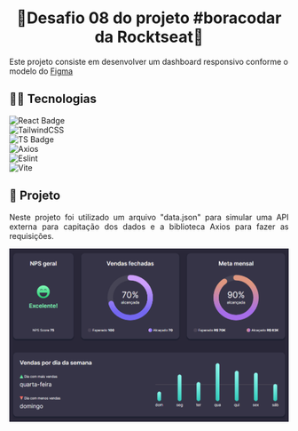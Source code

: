 <h1 align="center">🚀Desafio 08 do projeto #boracodar da Rocktseat🚀</h1>

Este projeto consiste em desenvolver um dashboard responsivo conforme o modelo do [Figma](https://www.figma.com/community/file/1210217615683203825)

<h2>👩‍💻 Tecnologias</h2>
  
![React Badge](https://img.shields.io/badge/ReactJs-20232A?style=for-the-badge&logo=react&logoColor=61DAFB) <br>
![TailwindCSS](https://img.shields.io/badge/tailwindcss-%2338B2AC.svg?style=for-the-badge&logo=tailwind-css&logoColor=white) <br>
![TS Badge](https://img.shields.io/badge/TypeScript-007ACC?style=for-the-badge&logo=typescript&logoColor=white) <br>
![Axios](https://img.shields.io/badge/Axios-5A29E4?style=for-the-badge&logo=axios&logoColor=white) <br>
![Eslint](https://img.shields.io/badge/Eslint-4B32C3?style=for-the-badge&logo=eslint&logoColor=white) <br>
![Vite](https://img.shields.io/badge/vite-%23646CFF.svg?style=for-the-badge&logo=vite&logoColor=white)

<h2>📱 Projeto</h2>

<p align="justify">Neste projeto foi utilizado um arquivo "data.json" para simular uma API externa para capitação dos dados e a biblioteca Axios para fazer as requisições.</p>

<p align="center">
  <img src="./src/assets/BoraCodar-Desafio08.png">
</p>
